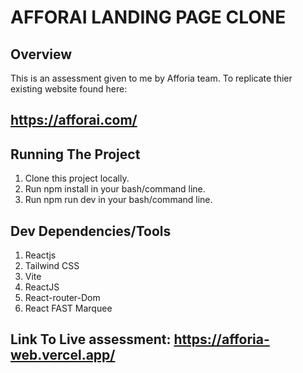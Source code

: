 # AFFORAI LANDING PAGE CLONE

## Overview
This is an assessment given to me by Afforia team. To replicate thier existing website found here:
## https://afforai.com/


## Running The Project
 1. Clone this project locally.
 2. Run npm install in your bash/command line.
 3. Run npm run dev in your bash/command line.


## Dev Dependencies/Tools
 1. Reactjs
 2. Tailwind CSS
 3. Vite
 4. ReactJS
 5. React-router-Dom
 6. React FAST Marquee

## Link To Live assessment: https://afforia-web.vercel.app/

